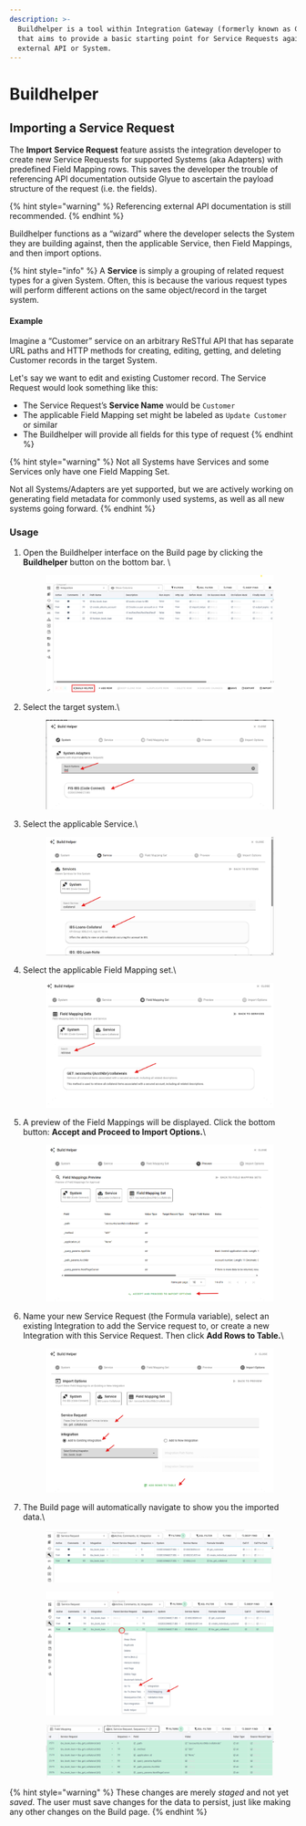 ```yaml
---
description: >-
  Buildhelper is a tool within Integration Gateway (formerly known as Glyue)
  that aims to provide a basic starting point for Service Requests against an
  external API or System.
---
```


# Buildhelper

## Importing a Service Request <a href="#buildhelper-importservicerequest" id="buildhelper-importservicerequest"></a>

The **Import** **Service Request** feature assists the integration developer to create new Service Requests for supported Systems (aka Adapters) with predefined Field Mapping rows. This saves the developer the trouble of referencing API documentation outside Glyue to ascertain the payload structure of the request (i.e. the fields).&#x20;

{% hint style="warning" %}
Referencing external API documentation is still recommended.
{% endhint %}

Buildhelper functions as a “wizard” where the developer selects the System they are building against, then the applicable Service, then Field Mappings, and then import options.

{% hint style="info" %}
A **Service** is simply a grouping of related request types for a given System. Often, this is because the various request types will perform different actions on the same object/record in the target system.

#### Example

Imagine a “Customer” service on an arbitrary ReSTful API that has separate URL paths and HTTP methods for creating, editing, getting, and deleting Customer records in the target System.

Let's say we want to edit and existing Customer record.  The Service Request would look something like this:

* The Service Request’s **Service Name** would be `Customer`
* The applicable Field Mapping set might be labeled as `Update Customer` or similar
* The Buildhelper will provide all fields for this type of request
{% endhint %}

{% hint style="warning" %}
Not all Systems have Services and some Services only have one Field Mapping Set.

Not all Systems/Adapters are yet supported, but we are actively working on generating field metadata for commonly used systems, as well as all new systems going forward.
{% endhint %}

### Usage

1.  Open the Buildhelper interface on the Build page by clicking the **Buildhelper** button on the bottom bar. \


    <figure><img src="../../../.gitbook/assets/image (111).png" alt=""><figcaption></figcaption></figure>
2.  Select the target system.\


    <figure><img src="../../../.gitbook/assets/image (112).png" alt=""><figcaption></figcaption></figure>
3.  Select the applicable Service.\


    <figure><img src="../../../.gitbook/assets/image (113).png" alt=""><figcaption></figcaption></figure>
4.  Select the applicable Field Mapping set.\


    <figure><img src="../../../.gitbook/assets/image (117).png" alt=""><figcaption></figcaption></figure>
5.  A preview of the Field Mappings will be displayed. Click the bottom button: **Accept and Proceed to Import Options.**\


    <figure><img src="../../../.gitbook/assets/image (116).png" alt=""><figcaption></figcaption></figure>
6.  Name your new Service Request (the Formula variable), select an existing Integration to add the Service request to, or create a new Integration with this Service Request. Then click **Add Rows to Table.**\


    <figure><img src="../../../.gitbook/assets/image (118).png" alt=""><figcaption></figcaption></figure>
7.  The Build page will automatically navigate to show you the imported data.\


    <figure><img src="../../../.gitbook/assets/image (119).png" alt=""><figcaption></figcaption></figure>

    <figure><img src="../../../.gitbook/assets/image (120).png" alt=""><figcaption></figcaption></figure>

    <figure><img src="../../../.gitbook/assets/image (121).png" alt=""><figcaption></figcaption></figure>

{% hint style="warning" %}
These changes are merely _staged_ and not yet _saved_.  The user must save changes for the data to persist, just like making any other changes on the Build page.
{% endhint %}
